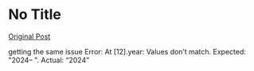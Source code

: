 # No Title

[Original Post](https://discourse.onlinedegree.iitm.ac.in/t/165959/295)

<p>getting the same issue Error: At [12].year: Values don’t match. Expected: "2024– ". Actual: “2024”</p>
